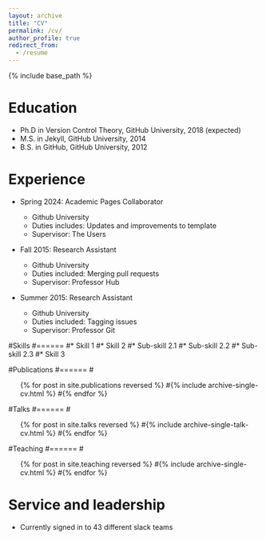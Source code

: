 ```yaml
---
layout: archive
title: "CV"
permalink: /cv/
author_profile: true
redirect_from:
  - /resume
---
```


{% include base_path %}

Education
======
* Ph.D in Version Control Theory, GitHub University, 2018 (expected)
* M.S. in Jekyll, GitHub University, 2014
* B.S. in GitHub, GitHub University, 2012

Experience
======
* Spring 2024: Academic Pages Collaborator
  * Github University
  * Duties includes: Updates and improvements to template
  * Supervisor: The Users

* Fall 2015: Research Assistant
  * Github University
  * Duties included: Merging pull requests
  * Supervisor: Professor Hub

* Summer 2015: Research Assistant
  * Github University
  * Duties included: Tagging issues
  * Supervisor: Professor Git
  
#Skills
#======
#* Skill 1
#* Skill 2
  #* Sub-skill 2.1
  #* Sub-skill 2.2
  #* Sub-skill 2.3
#* Skill 3

#Publications
#======
  #<ul>{% for post in site.publications reversed %}
    #{% include archive-single-cv.html %}
  #{% endfor %}</ul>
  
#Talks
#======
  #<ul>{% for post in site.talks reversed %}
    #{% include archive-single-talk-cv.html  %}
  #{% endfor %}</ul>
  
#Teaching
#======
  #<ul>{% for post in site.teaching reversed %}
    #{% include archive-single-cv.html %}
  #{% endfor %}</ul>
  
Service and leadership
======
* Currently signed in to 43 different slack teams
